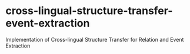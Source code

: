 # cross-lingual-structure-transfer-event-extraction
Implementation of Cross-lingual Structure Transfer for Relation and Event Extraction
